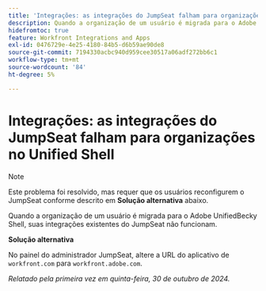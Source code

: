 ```yaml
---
title: 'Integrações: as integrações do JumpSeat falham para organizações no Unified Shell'
description: Quando a organização de um usuário é migrada para o Adobe Unified Shell, suas integrações JumpSeat existentes não funcionam.
hidefromtoc: true
feature: Workfront Integrations and Apps
exl-id: 0476729e-4e25-4180-84b5-d6b59ae90de8
source-git-commit: 7194330acbc940d959cee30517a06adf272bb6c1
workflow-type: tm+mt
source-wordcount: '84'
ht-degree: 5%

---
```


# Integrações: as integrações do JumpSeat falham para organizações no Unified Shell

>[!NOTE]
>
>Este problema foi resolvido, mas requer que os usuários reconfigurem o JumpSeat conforme descrito em **Solução alternativa** abaixo.

Quando a organização de um usuário é migrada para o Adobe UnifiedBecky Shell, suas integrações existentes do JumpSeat não funcionam.

**Solução alternativa**

No painel do administrador JumpSeat, altere a URL do aplicativo de `workfront.com` para `workfront.adobe.com`.

_Relatado pela primeira vez em quinta-feira, 30 de outubro de 2024._
